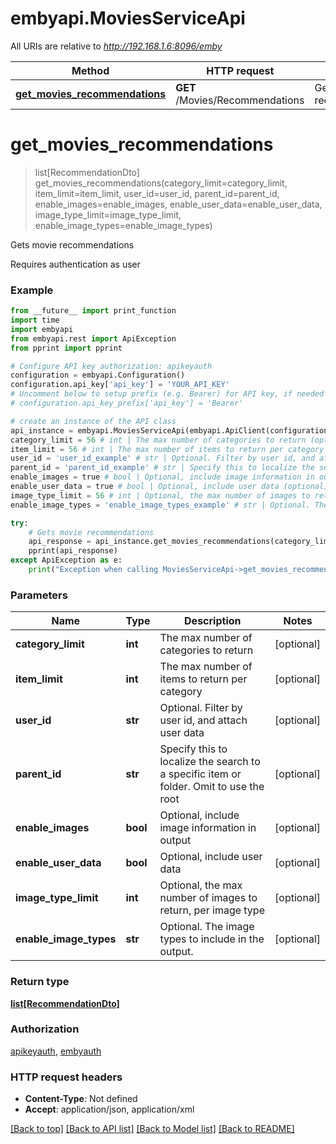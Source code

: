 # embyapi.MoviesServiceApi

All URIs are relative to *http://192.168.1.6:8096/emby*

Method | HTTP request | Description
------------- | ------------- | -------------
[**get_movies_recommendations**](MoviesServiceApi.md#get_movies_recommendations) | **GET** /Movies/Recommendations | Gets movie recommendations

# **get_movies_recommendations**
> list[RecommendationDto] get_movies_recommendations(category_limit=category_limit, item_limit=item_limit, user_id=user_id, parent_id=parent_id, enable_images=enable_images, enable_user_data=enable_user_data, image_type_limit=image_type_limit, enable_image_types=enable_image_types)

Gets movie recommendations

Requires authentication as user

### Example
```python
from __future__ import print_function
import time
import embyapi
from embyapi.rest import ApiException
from pprint import pprint

# Configure API key authorization: apikeyauth
configuration = embyapi.Configuration()
configuration.api_key['api_key'] = 'YOUR_API_KEY'
# Uncomment below to setup prefix (e.g. Bearer) for API key, if needed
# configuration.api_key_prefix['api_key'] = 'Bearer'

# create an instance of the API class
api_instance = embyapi.MoviesServiceApi(embyapi.ApiClient(configuration))
category_limit = 56 # int | The max number of categories to return (optional)
item_limit = 56 # int | The max number of items to return per category (optional)
user_id = 'user_id_example' # str | Optional. Filter by user id, and attach user data (optional)
parent_id = 'parent_id_example' # str | Specify this to localize the search to a specific item or folder. Omit to use the root (optional)
enable_images = true # bool | Optional, include image information in output (optional)
enable_user_data = true # bool | Optional, include user data (optional)
image_type_limit = 56 # int | Optional, the max number of images to return, per image type (optional)
enable_image_types = 'enable_image_types_example' # str | Optional. The image types to include in the output. (optional)

try:
    # Gets movie recommendations
    api_response = api_instance.get_movies_recommendations(category_limit=category_limit, item_limit=item_limit, user_id=user_id, parent_id=parent_id, enable_images=enable_images, enable_user_data=enable_user_data, image_type_limit=image_type_limit, enable_image_types=enable_image_types)
    pprint(api_response)
except ApiException as e:
    print("Exception when calling MoviesServiceApi->get_movies_recommendations: %s\n" % e)
```

### Parameters

Name | Type | Description  | Notes
------------- | ------------- | ------------- | -------------
 **category_limit** | **int**| The max number of categories to return | [optional] 
 **item_limit** | **int**| The max number of items to return per category | [optional] 
 **user_id** | **str**| Optional. Filter by user id, and attach user data | [optional] 
 **parent_id** | **str**| Specify this to localize the search to a specific item or folder. Omit to use the root | [optional] 
 **enable_images** | **bool**| Optional, include image information in output | [optional] 
 **enable_user_data** | **bool**| Optional, include user data | [optional] 
 **image_type_limit** | **int**| Optional, the max number of images to return, per image type | [optional] 
 **enable_image_types** | **str**| Optional. The image types to include in the output. | [optional] 

### Return type

[**list[RecommendationDto]**](RecommendationDto.md)

### Authorization

[apikeyauth](../README.md#apikeyauth), [embyauth](../README.md#embyauth)

### HTTP request headers

 - **Content-Type**: Not defined
 - **Accept**: application/json, application/xml

[[Back to top]](#) [[Back to API list]](../README.md#documentation-for-api-endpoints) [[Back to Model list]](../README.md#documentation-for-models) [[Back to README]](../README.md)

